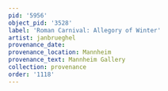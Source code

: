 ```yaml
---
pid: '5956'
object_pid: '3528'
label: 'Roman Carnival: Allegory of Winter'
artist: janbrueghel
provenance_date:
provenance_location: Mannheim
provenance_text: Mannheim Gallery
collection: provenance
order: '1118'
---
```

